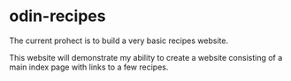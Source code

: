 # odin-recipes

The current prohect is to build a very basic recipes website.

This website will demonstrate my ability to create a website consisting of a main index page with links to a few recipes.